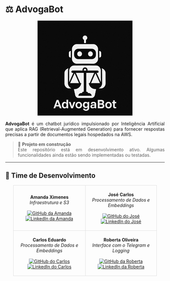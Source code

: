 <div align="justify">

# ⚖️ AdvogaBot

<div align="center">
  <img src="assets/AdvogaBot-2.jpg" alt="AdvogaBot" width="300" height="300">
</div>

**AdvogaBot** é um chatbot jurídico impulsionado por Inteligência Artificial que aplica RAG (Retrieval-Augmented Generation) para fornecer respostas precisas a partir de documentos legais hospedados na AWS.

> 🚧 **Projeto em construção**  
> Este repositório está em desenvolvimento ativo. Algumas funcionalidades ainda estão sendo implementadas ou testadas.

---

## 👥 Time de Desenvolvimento

<div align="center">

<table style="width:90%; border-collapse: collapse;">
  <tr>
    <td align="center" style="padding: 20px; border: 1px solid #ddd;">
      <strong>Amanda Ximenes</strong><br>
      <em>Infraestrutura e S3</em><br><br>
      <a href="https://github.com/AmandaCampoos" target="_blank" title="GitHub de Amanda">
        <img src="https://img.shields.io/badge/GitHub-100000?style=for-the-badge&logo=github&logoColor=white" alt="GitHub da Amanda">
      </a>
      <a href="https://linkedin.com/in/amanda-ximenes-a02ab8266" target="_blank" title="LinkedIn de Amanda">
        <img src="https://img.shields.io/badge/LinkedIn-0077B5?style=for-the-badge&logo=linkedin&logoColor=white" alt="LinkedIn da Amanda">
      </a>
    </td>
    <td align="center" style="padding: 20px; border: 1px solid #ddd;">
      <strong>José Carlos</strong><br>
      <em>Processamento de Dados e Embeddings</em><br><br>
      <a href="https://github.com/josecarlosjccf" target="_blank" title="GitHub de José">
        <img src="https://img.shields.io/badge/GitHub-100000?style=for-the-badge&logo=github&logoColor=white" alt="GitHub do José">
      </a>
      <a href="https://www.linkedin.com/in/jos%C3%A9-carlos-candido-73b723235" target="_blank" title="LinkedIn de José">
        <img src="https://img.shields.io/badge/LinkedIn-0077B5?style=for-the-badge&logo=linkedin&logoColor=white" alt="LinkedIn do José">
      </a>
    </td>
  </tr>
  <tr>
    <td align="center" style="padding: 20px; border: 1px solid #ddd;">
      <strong>Carlos Eduardo</strong><br>
      <em>Processamento de Dados e Embeddings</em><br><br>
      <a href="https://github.com/CarlosEduardo-067" target="_blank" title="GitHub de Carlos">
        <img src="https://img.shields.io/badge/GitHub-100000?style=for-the-badge&logo=github&logoColor=white" alt="GitHub do Carlos">
      </a>
      <a href="https://www.linkedin.com/in/carlos-eduardo-dos-santos-vital-9335612b1" target="_blank" title="LinkedIn de Carlos">
        <img src="https://img.shields.io/badge/LinkedIn-0077B5?style=for-the-badge&logo=linkedin&logoColor=white" alt="LinkedIn do Carlos">
      </a>
    </td>
    <td align="center" style="padding: 20px; border: 1px solid #ddd;">
      <strong>Roberta Oliveira</strong><br>
      <em>Interface com o Telegram e Logging</em><br><br>
      <a href="https://github.com/RobertakOliveira" target="_blank" title="GitHub de Roberta">
        <img src="https://img.shields.io/badge/GitHub-100000?style=for-the-badge&logo=github&logoColor=white" alt="GitHub da Roberta">
      </a>
      <a href="https://linkedin.com/in/roberta-oliveira-b9a0961a4" target="_blank" title="LinkedIn de Roberta">
        <img src="https://img.shields.io/badge/LinkedIn-0077B5?style=for-the-badge&logo=linkedin&logoColor=white" alt="LinkedIn da Roberta">
      </a>
    </td>
  </tr>
</table>

</div>


</div>
